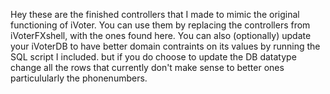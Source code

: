 Hey these are the finished controllers that I made to mimic the original functioning of iVoter.
You can use them by replacing the controllers from iVoterFXshell, with the ones found here.
You can also (optionally) update your iVoterDB to have better domain contraints on its values by running the SQL script I included.
  but if you do choose to update the DB datatype change all the rows that currently don't make sense to better ones
  particulularly the phonenumbers. 
